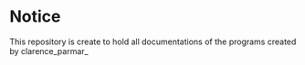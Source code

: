 # Notice
This repository is create to hold all documentations of the programs created by clarence_parmar_
